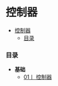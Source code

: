 # 控制器
<!-- TOC -->

- [控制器](#%e6%8e%a7%e5%88%b6%e5%99%a8)
    - [目录](#%e7%9b%ae%e5%bd%95)

<!-- /TOC -->

### 目录

-  **基础**
    - [01丨 控制器 ](./控制器.md)